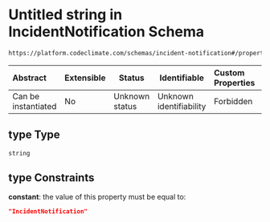 # Untitled string in IncidentNotification Schema

```txt
https://platform.codeclimate.com/schemas/incident-notification#/properties/type
```




| Abstract            | Extensible | Status         | Identifiable            | Custom Properties | Additional Properties | Access Restrictions | Defined In                                                                                                  |
| :------------------ | ---------- | -------------- | ----------------------- | :---------------- | --------------------- | ------------------- | ----------------------------------------------------------------------------------------------------------- |
| Can be instantiated | No         | Unknown status | Unknown identifiability | Forbidden         | Allowed               | none                | [IncidentNotification.schema.json\*](../../schemas/IncidentNotification.schema.json "open original schema") |

## type Type

`string`

## type Constraints

**constant**: the value of this property must be equal to:

```json
"IncidentNotification"
```
